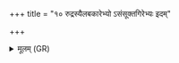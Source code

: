 +++
title = "१० रुद्रस्यैलबकारेभ्यो ऽसंसूक्तगिरेभ्यः इदम्"

+++
<details><summary>मूलम् (GR)</summary>

रुद्रस्यैलबकारेभ्यो  
ऽसंसूक्तगिरेभ्यः ।  
इदं महास्येभ्यः श्वभ्यो अकरं नमः ॥
</details>